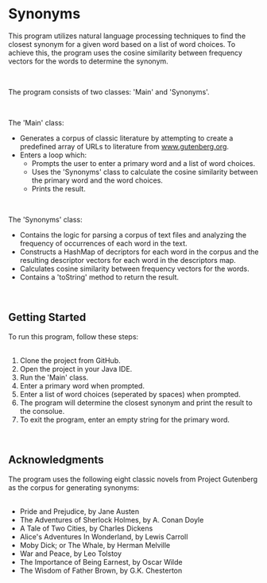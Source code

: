 <h1>Synonyms</h1>



<!-- Program Description -->
This program utilizes natural language processing techniques to find the closest synonym for a given word based on a list of word choices. To achieve this, the program uses the cosine similarity between frequency vectors for the words to determine the synonym.

<br>

The program consists of two classes: 'Main' and 'Synonyms'.

<br>

The 'Main' class:
- Generates a corpus of classic literature by attempting to create a predefined array of URLs to literature from www.gutenberg.org.
- Enters a loop which:
  - Prompts the user to enter a primary word and a list of word choices.
  - Uses the 'Synonyms' class to calculate the cosine similarity between the primary word and the word choices.
  - Prints the result.

<br>

The 'Synonyms' class:
- Contains the logic for parsing a corpus of text files and analyzing the frequency of occurrences of each word in the text.
- Constructs a HashMap of decriptors for each word in the corpus and the resulting descriptor vectors for each word in the descriptors map.
- Calculates cosine similarity between frequency vectors for the words.
- Contains a 'toString' method to return the result.

<br>



<!-- Getting Started -->
<h2>Getting Started</h2>
To run this program, follow these steps:
<br><br>

1. Clone the project from GitHub.
2. Open the project in your Java IDE.
3. Run the 'Main' class.
4. Enter a primary word when prompted.
5. Enter a list of word choices (seperated by spaces) when prompted.
6. The program will determine the closest synonym and print the result to the consolue.
7. To exit the program, enter an empty string for the primary word.

<br>



<!-- Acknowledgments -->
<h2>Acknowledgments</h2>
The program uses the following eight classic novels from Project Gutenberg as the corpus for generating synonyms:
<br><br>

- Pride and Prejudice, by Jane Austen
- The Adventures of Sherlock Holmes, by A. Conan Doyle
- A Tale of Two Cities, by Charles Dickens
- Alice's Adventures In Wonderland, by Lewis Carroll
- Moby Dick; or The Whale, by Herman Melville
- War and Peace, by Leo Tolstoy
- The Importance of Being Earnest, by Oscar Wilde
- The Wisdom of Father Brown, by G.K. Chesterton
